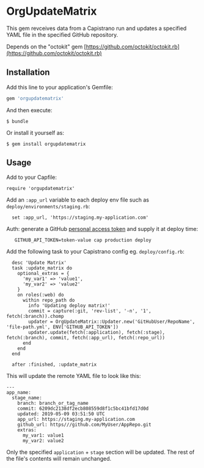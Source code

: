 # OrgUpdateMatrix

This gem revceives data from a Capistrano run and updates a specified YAML file in the specified GitHub repository.

Depends on the "octokit" gem [https://github.com/octokit/octokit.rb](https://github.com/octokit/octokit.rb)

## Installation

Add this line to your application's Gemfile:

```ruby
gem 'orgupdatematrix'
```

And then execute:

    $ bundle

Or install it yourself as:

    $ gem install orgupdatematrix

## Usage

Add to your Capfile:

`require 'orgupdatematrix'`

Add an `:app_url` variable to each deploy env file such as `deploy/environments/staging.rb`:

```
  set :app_url, 'https://staging.my-application.com'
```

Auth: generate a GitHub [personal access token](https://github.com/settings/tokens) and supply it at deploy time:

```
   GITHUB_API_TOKEN=token-value cap production deploy
```

Add the following task to your Capistrano config eg. `deploy/config.rb`:

```
  desc 'Update Matrix'
  task :update_matrix do
    optional_extras = {
      'my_var1' => 'value1',
      'my_var2' => 'value2'
    }
    on roles(:web) do
      within repo_path do
        info 'Updating deploy matrix!'
        commit = capture(:git, 'rev-list', '-n', '1', fetch(:branch)).chomp
        updater = OrgUpdateMatrix::Updater.new('GitHubUser/RepoName', 'file-path.yml', ENV['GITHUB_API_TOKEN'])
        updater.update(fetch(:application), fetch(:stage), fetch(:branch), commit, fetch(:app_url), fetch(:repo_url))
      end
    end
  end

  after :finished, :update_matrix
```

This will update the remote YAML file to look like this:

```
---
app_name:
  stage_name:
    branch: branch_or_tag_name
    commit: 6209dc2138df2ecb808559d8f1c5bc41bfd17d0d
    updated: 2019-05-09 03:51:50 UTC
    app_url: https://staging.my-application.com
    github_url: https///github.com/MyUser/AppRepo.git
    extras:
      my_var1: value1
      my_var2: value2
```

Only the specified `application` + `stage` section will be updated. The rest of the file's contents will remain unchanged.
